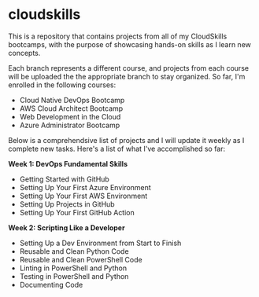 # cloudskills
This is a repository that contains projects from all of my CloudSkills bootcamps, with the purpose of showcasing hands-on skills as I learn new concepts.

Each branch represents a different course, and projects from each course will be uploaded the the appropriate branch to stay organized. So far, I'm enrolled in the following courses:

- Cloud Native DevOps Bootcamp
- AWS Cloud Architect Bootcamp
- Web Development in the Cloud
- Azure Administrator Bootcamp

Below is a comprehendsive list of projects and I will update it weekly as I complete new tasks. Here's a list of what I've accomplished so far:

**Week 1: DevOps Fundamental Skills**
- Getting Started with GitHub
- Setting Up Your First Azure Environment
- Setting Up Your First AWS Environment
- Setting Up Projects in GitHub
- Setting Up Your First GitHub Action

**Week 2: Scripting Like a Developer**
- Setting Up a Dev Environment from Start to Finish
- Reusable and Clean Python Code
- Reusable and Clean PowerShell Code
- Linting in PowerShell and Python
- Testing in PowerShell and Python
- Documenting Code



